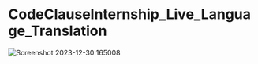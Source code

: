 # CodeClauseInternship_Live_Language_Translation
![Screenshot 2023-12-30 165008](https://github.com/jittupal/CodeClauseInternship_Live_Language_Translation/assets/128616359/14fc8f35-bb9b-494d-81d2-e6fa3c1073e6)
